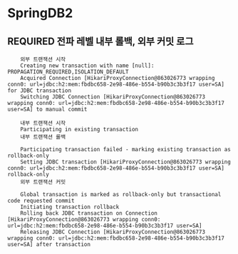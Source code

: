 # SpringDB2

##  REQUIRED 전파 레벨 내부 롤백, 외부 커밋 로그

        외부 트랜잭션 시작
        Creating new transaction with name [null]: PROPAGATION_REQUIRED,ISOLATION_DEFAULT
        Acquired Connection [HikariProxyConnection@863026773 wrapping conn0: url=jdbc:h2:mem:fbdbc658-2e98-486e-b554-b90b3c3b3f17 user=SA] for JDBC transaction
        Switching JDBC Connection [HikariProxyConnection@863026773 wrapping conn0: url=jdbc:h2:mem:fbdbc658-2e98-486e-b554-b90b3c3b3f17 user=SA] to manual commit
        
        내부 트랜잭션 시작
        Participating in existing transaction
        내부 트랜잭션 롤백
        
        Participating transaction failed - marking existing transaction as rollback-only
        Setting JDBC transaction [HikariProxyConnection@863026773 wrapping conn0: url=jdbc:h2:mem:fbdbc658-2e98-486e-b554-b90b3c3b3f17 user=SA] rollback-only
        외부 트랜잭션 커밋
        
        Global transaction is marked as rollback-only but transactional code requested commit
        Initiating transaction rollback
        Rolling back JDBC transaction on Connection [HikariProxyConnection@863026773 wrapping conn0: url=jdbc:h2:mem:fbdbc658-2e98-486e-b554-b90b3c3b3f17 user=SA]
        Releasing JDBC Connection [HikariProxyConnection@863026773 wrapping conn0: url=jdbc:h2:mem:fbdbc658-2e98-486e-b554-b90b3c3b3f17 user=SA] after transaction
